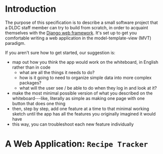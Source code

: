 # Introduction

The purpose of this specification is to describe a small software
project that a DLDC staff member can try to build from scratch, in
order to acquaint themselves with the [Django web
framework](https://www.djangoproject.com/).  It's set up to get you
comfortable writing a web application in the model-template-view (MVT)
paradigm.

If you aren't sure how to get started, our suggestion is:

* map out how you think the app would work on the whiteboard, in
  English rather than in code
  * what are all the things it needs to do?
  * how is it going to need to organize simple data into more complex
    packages?
  * what will the user see / be able to do when they log in and look
    at it?
* make the most minimal possible version of what you described on the
  whiteboard---like, literally as simple as making one page with one
  button that does one thing
* then, step by step, add one feature at a time to that minimal
  working sketch until the app has all the features you originally
  imagined it would have
* this way, you can troubleshoot each new feature individually

# A Web Application: `Recipe Tracker`

